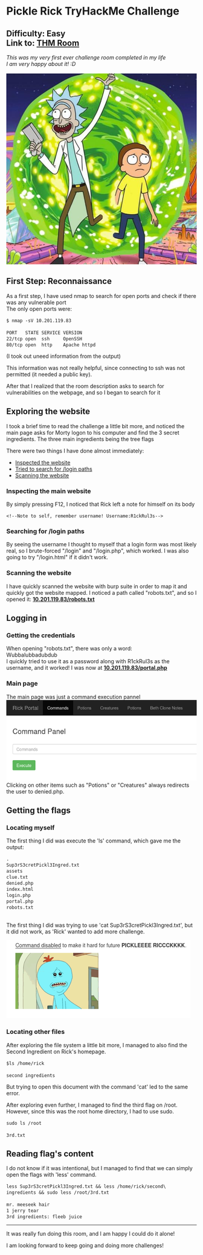 # Pickle Rick TryHackMe Challenge
## Difficulty: Easy<br>Link to: [THM Room](https://tryhackme.com/room/picklerick)
*This was my very first ever challenge room completed in my life<br>I am very happy about it! :D*<br><br>
![Rick And Morty Leaving a Portal - Image](/Platforms/TryHackMe/Pickle-Rick/Imgs/47d2d3ade1795f81a155d0aca6e4da96.jpeg)<br>


## First Step: Reconnaissance
As a first step, I have used nmap to search for open ports and check if there was any vulnerable port<br>
The only open ports were:
```
$ nmap -sV 10.201.119.83

PORT   STATE SERVICE VERSION
22/tcp open  ssh     OpenSSH
80/tcp open  http    Apache httpd

```
(I took out uneed information from the output)

This information was not really helpful, since connecting to ssh was not permitted (it needed a public key).

After that I realized that the room description asks to search for vulnerabilities on the webpage, and so I began to search for it

## Exploring the website

I took a brief time to read the challenge a little bit more, and noticed the main page asks for Morty logon to his computer and find the 3 secret ingredients. The three main ingredients being the tree flags 

There were two things I have done almost immediately:
- [Inspected the website](#inspecting-the-main-website)
- [Tried to search for /login paths](#searching-for-login-paths)
- [Scanning the website](#scanning-the-website)

### Inspecting the main website
By simply pressing F12, I noticed that Rick left a note for himself on its body
```
<!--Note to self, remember username! Username:R1ckRul3s-->
```
### Searching for /login paths
By seeing the username I thought to myself that a login form was most likely real, so I brute-forced "/login" and "/login.php", which worked. I was also going to try "/login.html" if it didn't work.

### Scanning the website
I have quickly scanned the website with burp suite in order to map it and quickly got the website mapped.
I noticed a path called "robots.txt", and so I opened it:
<u><b>10.201.119.83/robots.txt</b></u>

## Logging in
### Getting the credentials
When opening "robots.txt", there was only a word:<br>Wubbalubbadubdub<br>
I quickly tried to use it as a password along with R1ckRul3s as the username, and it worked! I was now at <u><b>10.201.119.83/portal.php</b></u>

### Main page
The main page was just a command execution pannel<br>
![Command Execution Pannel. The headers show the options "Commands", "Potions", "Creatures", "Potions" and "Beth Clone Notes"](/Platforms/TryHackMe/Pickle-Rick/Imgs/cmdpannel.png)<br>
Clicking on other items such as "Potions" or "Creatures" always redirects the user to denied.php.

## Getting the flags
### Locating myself
The first thing I did was execute the 'ls' command, which gave me the output:
```
.
Sup3rS3cretPickl3Ingred.txt
assets
clue.txt
denied.php
index.html
login.php
portal.php
robots.txt
```
<br>
The first thing I did was trying to use 'cat Sup3rS3cretPickl3Ingred.txt', but it did not work, as 'Rick' wanted to add more challenge.

![Message: Command disabled to make it hard for future Pickle Rick.](/Platforms/TryHackMe/Pickle-Rick/Imgs/carfail.png)

### Locating other files
After exploring the file system a little bit more, I managed to also find the Second Ingredient on Rick's homepage.
```
$ls /home/rick

second ingredients
```
But trying to open this document with the command 'cat' led to the same error.

After exploring even further, I managed to find the third flag on /root. However, since this was the root home directory, I had to use sudo.
```
sudo ls /root

3rd.txt
```

## Reading flag's content
I do not know if it was intentional, but I managed to find that we can simply open the flags with 'less' command.
```
less Sup3rS3cretPickl3Ingred.txt && less /home/rick/second\ ingredients && sudo less /root/3rd.txt

mr. meeseek hair
1 jerry tear
3rd ingredients: fleeb juice
```
---
It was really fun doing this room, and I am happy I could do it alone!

I am looking forward to keep going and doing more challenges!